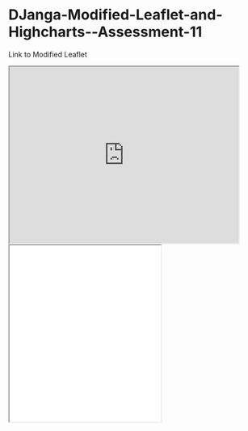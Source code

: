 # DJanga-Modified-Leaflet-and-Highcharts--Assessment-11

Link to Modified Leaflet 

<iframe src="https://dmjanga.github.io/leaflet-map-simple/" width="90%" height=350> </iframe>


<iframe src=”https://USERNAME.github.io/leaflet-map-simple” width=”90%” height=350></iframe>
